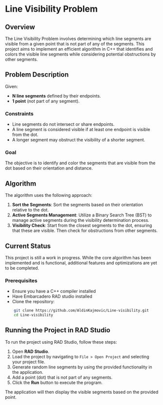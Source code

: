 # Line Visibility Problem

## Overview

The Line Visibility Problem involves determining which line segments are visible from a given point that is not part of any of the segments. This project aims to implement an efficient algorithm in C++ that identifies and colors the visible line segments while considering potential obstructions by other segments.

## Problem Description

Given:
- **N line segments** defined by their endpoints.
- **1 point** (not part of any segment).

### Constraints
- Line segments do not intersect or share endpoints.
- A line segment is considered visible if at least one endpoint is visible from the dot.
- A longer segment may obstruct the visibility of a shorter segment.

### Goal
The objective is to identify and color the segments that are visible from the dot based on their orientation and distance.

## Algorithm

The algorithm uses the following approach:

1. **Sort the Segments**: Sort the segments based on their orientation relative to the dot.
2. **Active Segments Management**: Utilize a Binary Search Tree (BST) to manage active segments during the visibility determination process.
3. **Visibility Check**: Start from the closest segments to the dot, ensuring that these are visible. Then check for obstructions from other segments.

## Current Status

This project is still a work in progress. While the core algorithm has been implemented and is functional, additional features and optimizations are yet to be completed.


### Prerequisites

- Ensure you have a C++ compiler installed
- Have Embarcadero RAD studio installed
- Clone the repository:

```bash
    git clone https://github.com/AldinKajmovic/Line-visibility.git
    cd Line-visibility
```
## Running the Project in RAD Studio

To run the project using RAD Studio, follow these steps:

1. Open **RAD Studio**.
2. Load the project by navigating to `File > Open Project` and selecting your project file.
3. Generate random line segments by using the provided functionality in the application.
4. Add a point (dot) that is not part of any segments.
5. Click the **Run** button to execute the program.

The application will then display the visible segments based on the provided point.
